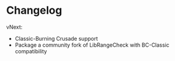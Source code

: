 # Changelog

vNext:

- Classic-Burning Crusade support
- Package a community fork of LibRangeCheck with BC-Classic compatibility
